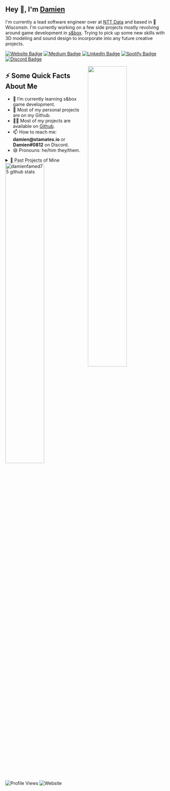 ## Hey 👋, I'm [Damien](https://damien.stamates.io/)

I'm currently a lead software engineer over at [NTT Data](https://www.nttdata.com/global/en/) and based in 🐄 Wisconsin. I'm currently working on a few side projects mostly revolving around game development in [s&box](https://sbox.facepunch.com/news). Trying to pick up some new skills with 3D modeling and sound design to incorporate into any future creative projects.

<p><a href="https://damien.stamates.io"><img src="https://img.shields.io/badge/damien.stamates.io-4E69C8?style=flat-square&amp;labelColor=36197f&color=36197f&amp;logo=firefoxbrowser&amp;link=https://damien.stamates.io" alt="Website Badge"></a> <a href="https://medium.com/@damienstamates"><img src="https://img.shields.io/badge/@damienstamates-14c767?style=flat-square&amp;labelColor=0A0A0A&color=0A0A0A&amp;logo=Medium&amp;link=https://medium.com/@damienstamates" alt="Medium Badge"></a> <a href="https://www.linkedin.com/in/damien-stamates-a3068212a/"><img src="https://img.shields.io/badge/@damien-0077B5?style=flat-square&amp;labelColor=0077B5&amp;logo=LinkedIn&amp;link=https://www.linkedin.com/in/damien-stamates-a3068212a/" alt="LinkedIn Badge"></a> <a href="https://open.spotify.com/user/damienfamed75"><img src="https://img.shields.io/badge/@damienfamed75-1ED760?style=flat-square&amp;labelColor=fff&amp;logo=Spotify&amp;link=https://open.spotify.com/user/damienfamed75" alt="Spotify Badge"></a> <a href="https://discordapp.com/users/131291427366764544"><img src="https://img.shields.io/badge/Damien%230812-1ED760?style=flat-square&amp;labelColor=fff&color=404eed&amp;logo=discord&amp;link=https://discordapp.com/users/131291427366764544" alt="Discord Badge"></a></p>

<img align="right" width="49%" src="https://media.tenor.com/RmH_QrVCDtAAAAAC/garth-marenghi-darkplace.gif" />
<h2>⚡️ Some Quick Facts About Me</h2>
<ul>
<li>🌱 I’m currently learning s&box game development.</li>
<li>📝 Most of my personal projects are on my <a hrep="https://github.com/damienfamed75">Github</a>.</li>
<li>👨‍💻 Most of my projects are available on <a href="https://github.com/Spiderpig86">Github</a>.</li>
<li>📫 How to reach me: <strong>damien@stamates.io</strong> or <strong>Damien#0812</strong> on Discord.</li>
<li>😄 Pronouns: he/him they/them</strong>.</li>
</ul>

<details>
    <summary>🚀 Past Projects of Mine</summary>
    <li><a target="_blank" href="https://github.com/northwesternmutual/grammes">Grammes - Gremlin QL Wrapper</a></li><li><a target="_blank" href="https://github.com/damienfamed75/quirk">Quirk - A Dgraph Client for Quick Multi-Upserts</a></li><li><a target="_blank" href="https://github.com/damienfamed75/just_another_night">Just Another Night - s&box Game Jam Entry, Oct. 2022</a></li><li><a target="_blank" href="https://github.com/gohort/extra">Extra - Golang Serde-like JSON parser</a></li>
</details>

<img width="49%" src="https://github-readme-stats.vercel.app/api?username=damienfamed75&show_icons=true&count_private=true&theme=transparent" alt="damienfamed75 github stats" />

![Profile Views](https://komarev.com/ghpvc/?username=damienfamed75)
![Website](https://img.shields.io/website?down_color=lightgrey&down_message=offline&up_color=blue&up_message=online&url=https%3A%2F%2Fdamien.stamates.io%2F)
